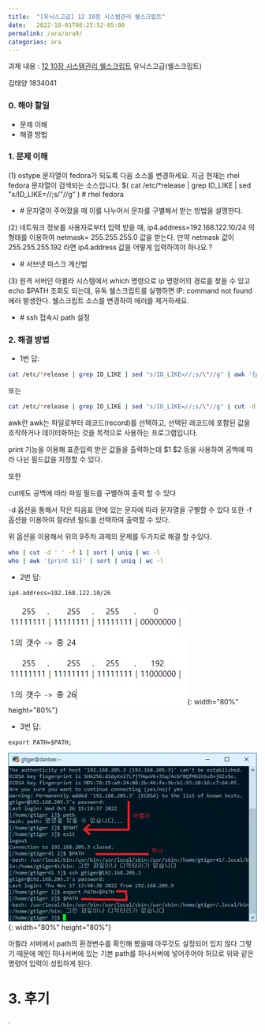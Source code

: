 ```yaml
---
title:  "[유닉스고급] 12 10장 시스템관리 쉘스크립트"
date:   2022-10-01T08:25:52-05:00
permalink: /ara/ara9/
categories: ara
---
```


과제 내용 : [12 10장 시스템관리 쉘스크립트](http://ara.bc.ac.kr/entry/11-10%EC%9E%A5-%EC%8B%9C%EC%8A%A4%ED%85%9C%EA%B4%80%EB%A6%AC-%EC%89%98%EC%8A%A4%ED%81%AC%EB%A6%BD%ED%8A%B8?category=28)
유닉스고급(쉘스크립트)

김태양
1834041

### 0. 해야 할일

- 문제 이해
- 해결 방법

### 1. 문제 이해

(1) ostype 문자열이 fedora가 되도록 다음 소스를 변경하세요. 지금 현재는 rhel fedora 문자열이 검색되는 소스입니다.
$( cat /etc/*release | grep ID_LIKE | sed "s/ID_LIKE=//;s/\"//g“ ) # rhel fedora

- &#35; 문자열이 주어졌을 때 이를 나누어서 문자를 구별해서 받는 방법을 설명한다.

(2) 네트워크 정보를 사용자로부터 입력 받을 때, ip4.address=192.168.122.10/24 의 형태를 이용하여 netmask= 255.255.255.0 값을 받는다. 만약 netmask 값이 255.255.255.192 라면 ip4.address 값을 어떻게 입력하여야 하나요 ?

- &#35; 서브넷 마스크 계산법

(3) 원격 서버인 아퀼라 시스템에서 which 명령으로 ip 명령어의 경로를 찾을 수 있고 echo $PATH 조회도 되는데, 유독 쉘스크립트를 실행하면 IP: command not found 에러 발생한다. 쉘스크립트 소스를 변경하여 에러를 제거하세요.

- &#35; ssh 접속시 path 설정

### 2. 해결 방법

- 1번 답:

```bash
cat /etc/*release | grep ID_LIKE | sed "s/ID_LIKE=//;s/\"//g" | awk '{print $2}'
```

또는 

```bash
cat /etc/*release | grep ID_LIKE | sed "s/ID_LIKE=//;s/\"//g" | cut -d ' ' -f2
```

awk란 
awk는 파일로부터 레코드(record)를 선택하고, 선택된 레코드에 포함된 값을 조작하거나 데이터화하는 것을 목적으로 사용하는 프로그램입니다.

print 기능을 이용해 표준입력 받은 값들을 출력하는데 
$1 $2 등을 사용하여 공백에 따라 나뉜 필드값을 지정할 수 있다.

또한

cut에도 공백에 따라 파일 필드를 구별하여 출력 할 수 있다

-d 옵션을 통해서 작은 따음표 안에 있는 문자에 따라 문자열을 구별할 수 있다
또한 -f 옵션을 이용하여 잘라낸 필드를 선택하여 출력할 수 있다. 

위 옵션을 이용해서 위의 9주차 과제의 문제를 두가지로 해결 할 수있다.

```bash
who | cut -d ' ' -f 1 | sort | uniq | wc -l
who | awk '{print $1}' | sort | uniq | wc -l
```

- 2번 답:

```
ip4.address=192.168.122.10/26
```

![test](/assets/ara/08/1.PNG){: width="80%" height="80%"}


- 3번 답:

```
export PATH=$PATH;
```
![test](/assets/ara/08/2.PNG){: width="80%" height="80%"}

아퀼라 서버에서 path의 환경변수를 확인해 봤을때 아무것도 설정되어 있지 않다
그렇기 때문에 메인 하나서버에 있는 기본 path를 하나서버에 넣어주어야 하므로 위와 같은 명령어 입력이 성립하게 된다.

# 3. 후기

.